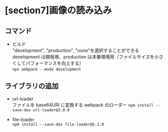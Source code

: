 # [section7]画像の読み込み

## コマンド

- ビルド  
   "development", "production", "none"を選択することができる  
   development は開発用、production は本番環境用（ファイルサイズを小さくしてパフォーマンスを向上する）  
  `npx webpack --mode development`

## ライブラリの追加

- url-loader  
  ファイルを base64URI に変換する webpack のローダー
  `npm install --save-dev url-loader@3.0.0`

- file-loader   
  `npm install --save-dev file-loader@5.1.0`

